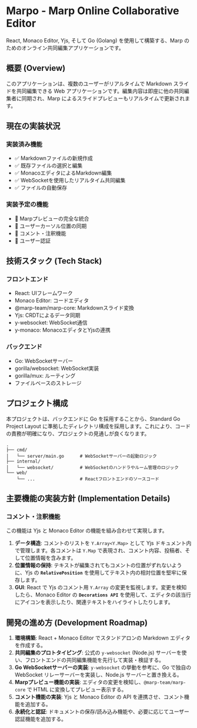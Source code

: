 # Marpo - Marp Online Collaborative Editor

React, Monaco Editor, Yjs, そして Go (Golang) を使用して構築する、Marp のためのオンライン共同編集アプリケーションです。

## 概要 (Overview)

このアプリケーションは、複数のユーザーがリアルタイムで Markdown スライドを共同編集できる Web アプリケーションです。編集内容は即座に他の共同編集者に同期され、Marp によるスライドプレビューもリアルタイムで更新されます。

## 現在の実装状況

### 実装済み機能
- ✅ Markdownファイルの新規作成
- ✅ 既存ファイルの選択と編集
- ✅ MonacoエディタによるMarkdown編集
- ✅ WebSocketを使用したリアルタイム共同編集
- ✅ ファイルの自動保存

### 実装予定の機能
- 🔄 Marpプレビューの完全な統合
- 🔄 ユーザーカーソル位置の同期
- 🔄 コメント・注釈機能
- 🔄 ユーザー認証

## 技術スタック (Tech Stack)

### フロントエンド
- React: UIフレームワーク
- Monaco Editor: コードエディタ
- @marp-team/marp-core: Markdownスライド変換
- Yjs: CRDTによるデータ同期
- y-websocket: WebSocket通信
- y-monaco: MonacoエディタとYjsの連携

### バックエンド
- Go: WebSocketサーバー
- gorilla/websocket: WebSocket実装
- gorilla/mux: ルーティング
- ファイルベースのストレージ

## プロジェクト構成

本プロジェクトは、バックエンドに Go を採用することから、Standard Go Project Layout に準拠したディレクトリ構成を採用します。これにより、コードの責務が明確になり、プロジェクトの見通しが良くなります。

```
.
├── cmd/
│   └── server/main.go      # WebSocketサーバーの起動ロジック
├── internal/
│   └── websocket/          # WebSocketのハンドラやルーム管理のロジック
└── web/
    └── ...                 # Reactフロントエンドのソースコード
```

## 主要機能の実装方針 (Implementation Details)

### コメント・注釈機能

この機能は Yjs と Monaco Editor の機能を組み合わせて実現します。

1.  **データ構造**: コメントのリストを `Y.Array<Y.Map>` として Yjs ドキュメント内で管理します。各コメントは `Y.Map` で表現され、コメント内容、投稿者、そして位置情報を含みます。
2.  **位置情報の保持**: テキストが編集されてもコメントの位置がずれないように、Yjs の **`RelativePosition`** を使用してテキスト内の相対位置を堅牢に保存します。
3.  **GUI**: React で Yjs のコメント用 `Y.Array` の変更を監視します。変更を検知したら、Monaco Editor の **`Decorations API`** を使用して、エディタの該当行にアイコンを表示したり、関連テキストをハイライトしたりします。

## 開発の進め方 (Development Roadmap)

1.  **環境構築**: React + Monaco Editor でスタンドアロンの Markdown エディタを作成する。
2.  **共同編集のプロトタイピング**: 公式の `y-websocket` (Node.js) サーバーを使い、フロントエンドの共同編集機能を先行して実装・検証する。
3.  **Go WebSocketサーバーの実装**: `y-websocket` の挙動を参考に、Go で独自の WebSocket リレーサーバーを実装し、Node.js サーバーと置き換える。
4.  **Marpプレビュー機能の実装**: エディタの変更を検知し、`@marp-team/marp-core` で HTML に変換してプレビュー表示する。
5.  **コメント機能の実装**: Yjs と Monaco Editor の API を連携させ、コメント機能を追加する。
6.  **永続化と認証**: ドキュメントの保存/読み込み機能や、必要に応じてユーザー認証機能を追加する。